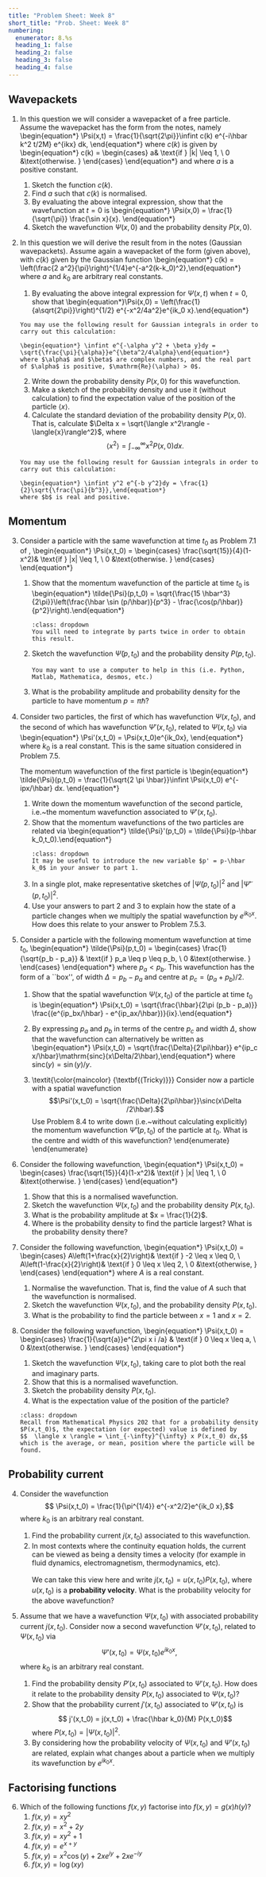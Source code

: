 ```yaml
---
title: "Problem Sheet: Week 8"
short_title: "Prob. Sheet: Week 8"
numbering:
  enumerator: 8.%s
  heading_1: false
  heading_2: false
  heading_3: false
  heading_4: false
---
```

	
## Wavepackets

1. In this question we will consider a wavepacket of a free particle. Assume the wavepacket has the form [](#e-wavepacket) from the notes, namely
	\begin{equation*} 
        \Psi(x,t) = \frac{1}{\sqrt{2\pi}}\infint c(k) e^{-i\hbar k^2 t/2M} e^{ikx} dk, 
    \end{equation*}
	where $c(k)$ is given by
	\begin{equation*}
     c(k) = \begin{cases}
	a&  \text{if } |k| \leq 1, \\
	0  &\text{otherwise. }
	\end{cases}
    \end{equation*}
	and where $a$ is a positive constant.
		
	1. Sketch the function $c(k)$. 
	1. Find $a$ such that $c(k)$ is normalised.
	1. By evaluating the above integral expression, show that the wavefunction at $t = 0$ is 
		\begin{equation*} \Psi(x,0) = \frac{1}{\sqrt{\pi}} \frac{\sin x}{x}. \end{equation*}
	1. Sketch the wavefunction $\Psi(x,0)$ and the probability density $P(x,0)$.
		
1. In this question we will derive the result [](#e-gaussian-example) from [](#example-gaussian-1) in the notes (Gaussian wavepackets). Assume again a wavepacket of the form [](#e-wavepacket) (given above), with $c(k)$ given by the Gaussian function 
	\begin{equation*} c(k) =  \left(\frac{2 a^2}{\pi}\right)^{1/4}e^{-a^2(k-k_0)^2},\end{equation*}
	where $a$ and $k_0$ are arbitrary real constants. 
    1.  By evaluating the above integral expression for $\Psi(x,t)$ when $t = 0$, show that 
	\begin{equation*}\Psi(x,0) = \left(\frac{1}{a\sqrt{2\pi}}\right)^{1/2} e^{-x^2/4a^2}e^{ik_0 x}.\end{equation*} 
	```{note} Hint
    You may use the following result for Gaussian integrals in order to carry out this calculation:
	
	\begin{equation*} \infint e^{-\alpha y^2 + \beta y}dy = \sqrt{\frac{\pi}{\alpha}}e^{\beta^2/4\alpha}\end{equation*}
	where $\alpha$ and $\beta$ are complex numbers, and the real part of $\alpha$ is positive, $\mathrm{Re}(\alpha) > 0$. 
    ```
    2.  Write down the probability density $P(x,0)$ for this wavefunction. 
    1.  Make a sketch of the probability density and use it (without calculation) to find the expectation value of the position of the particle $\langle x \rangle$.
    1.  Calculate the standard deviation of the probability density $P(x,0)$. That is, calculate $\Delta x = \sqrt{\langle x^2\rangle - \langle{x}\rangle^2}$, where 
$$  \langle x^2 \rangle = \int_{-\infty}^{\infty} x^2 P(x,0) dx.$$
    ```{note} Hint 
    You may use the following result for Gaussian integrals in order to carry out this calculation:
	
	\begin{equation*} \infint y^2 e^{-b y^2}dy = \frac{1}{2}\sqrt{\frac{\pi}{b^3}},\end{equation*}
	where $b$ is real and positive. 
    ```

## Momentum

3. Consider a particle with the same wavefunction at time $t_0$ as Problem 7.1 of [](PS7.md),
	\begin{equation*}
		\Psi(x,t_0) = \begin{cases}
			\frac{\sqrt{15}}{4}(1-x^2)&  \text{if } |x| \leq 1, \\
			0  &\text{otherwise. }
		\end{cases}
	\end{equation*}
	1. Show that the momentum wavefunction of the particle at time $t_0$ is 
		\begin{equation*} \tilde{\Psi}(p,t_0) = \sqrt{\frac{15 \hbar^3}{2\pi}}\left(\frac{\hbar \sin (p/\hbar)}{p^3} - \frac{\cos(p/\hbar)}{p^2}\right).\end{equation*}
		```{note} Hint 
        :class: dropdown
        You will need to integrate by parts twice in order to obtain this result.
        ```
	1. Sketch the wavefunction $\tilde{\Psi}(p,t_0)$ and the probability density $P(p,t_0)$. 
		```{tip}
        You may want to use a computer to help in this (i.e. Python, Matlab, Mathematica, desmos, etc.)
        ```
	1. What is the probability amplitude and probability density for the particle to have momentum $p = \pi \hbar$?
		

1. Consider two particles,  the first of which has wavefunction $\Psi(x,t_0)$, and the second of which has wavefunction $\Psi'(x,t_0)$, related to $\Psi(x,t_0)$ via
	\begin{equation*} \Psi'(x,t_0) = \Psi(x,t_0)e^{ik_0x}, \end{equation*}
	where $k_0$ is a real constant. This is the same situation considered in Problem 7.5.
	
	The momentum wavefunction of the first particle is 
	\begin{equation*} \tilde{\Psi}(p,t_0) = \frac{1}{\sqrt{2 \pi \hbar}}\infint \Psi(x,t_0) e^{-ipx/\hbar} dx. \end{equation*}
	1. Write down the momentum wavefunction of the second particle, i.e.~the momentum wavefunction associated to $\Psi'(x,t_0)$. 
	1. Show that the momentum wavefunctions of the two particles are related via
		\begin{equation*} \tilde{\Psi}'(p,t_0) = \tilde{\Psi}(p-\hbar k_0,t_0).\end{equation*}
		```{note} Hint 
        :class: dropdown
        It may be useful to introduce the new variable $p' = p-\hbar k_0$ in your answer to part 1. 
        ```
	1. In a single plot, make representative sketches of $|\tilde\Psi(p,t_0)|^2$ and $|\tilde\Psi'(p,t_0)|^2$.
	1. Use your answers to part 2 and 3 to explain how the state of a particle changes when we multiply the spatial wavefunction by $e^{ik_0x}$. How does this relate to your answer to Problem 7.5.3. 
	
1. Consider a particle with the following momentum wavefunction at time $t_0$,
	\begin{equation*}
		\tilde{\Psi}(p,t_0) = \begin{cases}
			\frac{1}{\sqrt{p_b - p_a}} &  \text{if } p_a \leq p \leq p_b, \\
			0  &\text{otherwise. }
		\end{cases}
	\end{equation*}
	where $p_a < p_b$. This wavefunction has the form of a ``box'', of width $\Delta = p_b - p_a$ and centre at $p_c = (p_a + p_b)/2$. 
	1. Show that the spatial wavefunction $\Psi(x,t_0)$ of the particle at time $t_0$ is
	\begin{equation*} \Psi(x,t_0) = \sqrt{\frac{\hbar}{2\pi (p_b - p_a)}} \frac{(e^{ip_bx/\hbar} - e^{ip_ax/\hbar})}{ix}.\end{equation*}
		
	1. By expressing $p_a$ and $p_b$ in terms of the centre $p_c$ and width $\Delta$, show that the wavefunction can alternatively be written as
	\begin{equation*} \Psi(x,t_0) = \sqrt{\frac{\Delta}{2\pi\hbar}} e^{ip_c x/\hbar}\mathrm{sinc}(x\Delta/2\hbar),\end{equation*}
	where $\mathrm{sinc}(y) = \sin(y)/y$.
	1. \textit{\color{maincolor} {\textbf{(Tricky)}}} Consider now a particle with a spatial wavefunction 
		$$\Psi'(x,t_0) = \sqrt{\frac{\Delta}{2\pi\hbar}}\sinc(x\Delta /2\hbar).$$
		Use Problem 8.4 to write down (i.e.~without calculating explicitly) the momentum wavefunction $\tilde{\Psi}'(p,t_0)$ of the particle at $t_0$. What is the centre and width of this wavefunction?
	\end{enumerate} 
\end{enumerate}

1. Consider the following wavefunction,
   \begin{equation*} 
  \Psi(x,t_0) = \begin{cases} \frac{\sqrt{15}}{4}(1-x^2)&  \text{if } |x| \leq 1, \\ 0  &\text{otherwise. } \end{cases} 
  \end{equation*}
   1. Show that this is a normalised wavefunction. 
   1.  Sketch the wavefunction $\Psi(x,t_0)$ and the probability density $P(x,t_0)$.
   1. What is the probability amplitude at $x = \frac{1}{2}$. 
   1. Where is the probability density to find the particle largest? What is the probability density there? 

1. Consider the following wavefunction,
   \begin{equation*}
   \Psi(x,t_0) = \begin{cases}
   A\left(1+\frac{x}{2}\right)&  \text{if } -2 \leq x \leq 0, \\
   A\left(1-\frac{x}{2}\right)&  \text{if } 0 \leq x \leq 2, \\
   0  &\text{otherwise, }
   \end{cases}
   \end{equation*}
   where $A$ is a real constant. 
   1. Normalise the wavefunction. That is, find the value of $A$ such that the wavefunction is normalised. 
   1. Sketch the wavefunction $\Psi(x,t_0)$, and the probability density $P(x,t_0)$. 
   1. What is the probability to find the particle between $x = 1$ and $x = 2$. 

1. Consider the following wavefunction,
   \begin{equation*}
   \Psi(x,t_0) = \begin{cases}
   \frac{1}{\sqrt{a}}e^{2\pi x i /a} &  \text{if } 0 \leq x \leq a, \\
   0  &\text{otherwise. }
   \end{cases}
   \end{equation*}
   1. Sketch the wavefunction $\Psi(x,t_0)$, taking care to plot both the real and imaginary parts. 
   1. Show that this is a normalised wavefunction. 
   1. Sketch the probability density $P(x,t_0)$. 
   1. What is the expectation value of the position of the particle? 
   ```{note} Hint
   :class: dropdown
   Recall from Mathematical Physics 202 that for a probability density $P(x,t_0)$, the expectation (or expected) value is defined by
   $$  \langle x \rangle = \int_{-\infty}^{\infty} x P(x,t_0) dx,$$
   which is the average, or mean, position where the particle will be found.
   ```
## Probability current

4. Consider the wavefunction
   $$ \Psi(x,t_0) = \frac{1}{\pi^{1/4}} e^{-x^2/2}e^{ik_0 x},$$
   where $k_0$ is an arbitrary real constant. 
   1. Find the probability current $j(x,t_0)$ associated to this wavefunction.
   1. In most contexts where the continuity equation holds, the current can be viewed as being a density times  a velocity (for example in fluid dynamics, electromagnetism, thermodynamics, etc). \
   \
   We can take this view here and write $j(x,t_0) = u(x,t_0) P(x,t_0)$, where $u(x,t_0)$ is a **probability velocity**. What is the probability velocity for the above wavefunction?

4. Assume that we have a wavefunction $\Psi(x,t_0)$ with associated   probability current $j(x,t_0)$. Consider now a second wavefunction $\Psi'(x,t_0)$, related to $\Psi(x,t_0)$ via
$$ \Psi'(x,t_0) = \Psi(x,t_0)e^{ik_0 x}, $$
where $k_0$ is an arbitrary real constant.
   1. Find the probability density $P'(x,t_0)$ associated to $\Psi'(x,t_0)$. How does it relate to the probability density $P(x,t_0)$ associated to $\Psi(x,t_0)$?
   1. Show that the probability current $j'(x,t_0)$ associated to $\Psi'(x,t_0)$ is
	$$ j'(x,t_0) = j(x,t_0) + \frac{\hbar k_0}{M} P(x,t_0)$$
	where $P(x,t_0) = |\Psi(x,t_0)|^2$. 
   1. By considering how the probability velocity of $\Psi(x,t_0)$ and $\Psi'(x,t_0)$ are related, explain what changes about a particle when we multiply its wavefunction by $e^{ik_0x}$. 

## Factorising functions
6. Which of the following functions $f(x,y)$ factorise into $f(x,y) = g(x)h(y)$?
   1. $f(x,y) = xy^2$
   1. $f(x,y) = x^2 + 2y$
   1. $f(x,y) = xy^2 + 1$
   1. $f(x,y) = e^{x+y}$
   1. $f(x,y) = x^2\cos(y) + 2xe^{iy} + 2xe^{-iy}$
   1. $f(x,y) = \log(xy)$
